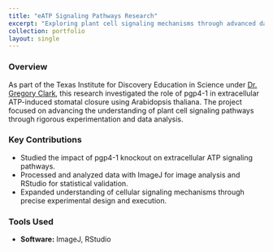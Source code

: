 ```yaml
---
title: "eATP Signaling Pathways Research"
excerpt: "Exploring plant cell signaling mechanisms through advanced data analysis and experimental validation."
collection: portfolio
layout: single
---
```


### Overview
As part of the Texas Institute for Discovery Education in Science under [Dr. Gregory Clark](https://sites.cns.utexas.edu/roux/gregclark), this research investigated the role of pgp4-1 in extracellular ATP-induced stomatal closure using Arabidopsis thaliana. The project focused on advancing the understanding of plant cell signaling pathways through rigorous experimentation and data analysis.

### Key Contributions
- Studied the impact of pgp4-1 knockout on extracellular ATP signaling pathways.  
- Processed and analyzed data with ImageJ for image analysis and RStudio for statistical validation.  
- Expanded understanding of cellular signaling mechanisms through precise experimental design and execution.

### Tools Used
- **Software:** ImageJ, RStudio
